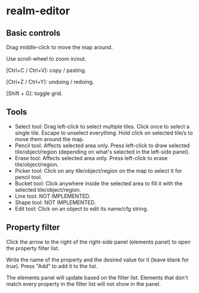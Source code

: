 # realm-editor

## Basic controls
Drag middle-click to move the map around.

Use scroll-wheel to zoom in/out.

[Ctrl+C / Ctrl+V]: copy / pasting.

[Ctrl+Z / Ctrl+Y]: undoing / redoing.

[Shift + G]: toggle grid.

## Tools
- Select tool:
Drag left-click to select multiple tiles. Click once to select a single tile. Escape to unselect everything.
Hold click on selected tile/s to move them around the map.
- Pencil tool:
Affects selected area only.
Press left-click to draw selected tile/object/region (depending on what's selected in the left-side panel).
- Erase tool:
Affects selected area only.
Press left-click to erase tile/object/region.
- Picker tool:
Click on any tile/object/region on the map to select it for pencil tool.
- Bucket tool:
Click anywhere inside the selected area to fill it with the selected tile/object/region.
- Line tool:
NOT IMPLEMENTED.
- Shape tool:
NOT IMPLEMENTED.
- Edit tool:
Click on an object to edit its name/cfg string.

## Property filter
Click the arrow to the right of the right-side panel (elements panel) to open the property filter list.

Write the name of the property and the desired value for it (leave blank for *true*).
Press "Add" to add it to the list.

The elements panel will update based on the filter list. Elements that don't match every property in the filter list will not show in the panel.
